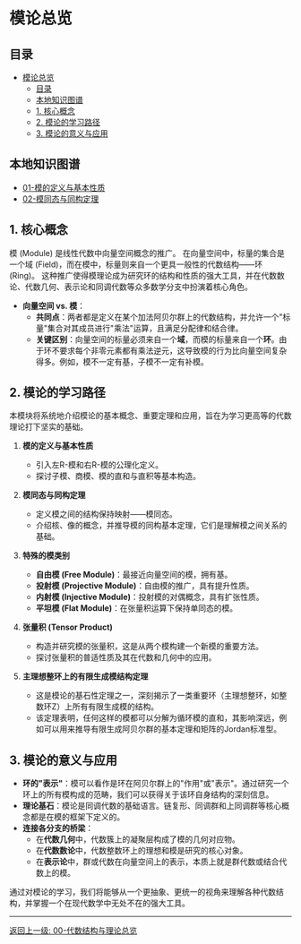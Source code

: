 # 模论总览

<!-- 本地目录区块 -->
## 目录

- [模论总览](#模论总览)
  - [目录](#目录)
  - [本地知识图谱](#本地知识图谱)
  - [1. 核心概念](#1-核心概念)
  - [2. 模论的学习路径](#2-模论的学习路径)
  - [3. 模论的意义与应用](#3-模论的意义与应用)

<!-- 本地知识图谱区块 -->
## 本地知识图谱

- [01-模的定义与基本性质](./01-模的定义与基本性质.md)
- [02-模同态与同构定理](./02-模同态与同构定理.md)

## 1. 核心概念

模 (Module) 是线性代数中向量空间概念的推广。
在向量空间中，标量的集合是一个域 (Field)，而在模中，标量则来自一个更具一般性的代数结构——环 (Ring)。
这种推广使得模理论成为研究环的结构和性质的强大工具，并在代数数论、代数几何、表示论和同调代数等众多数学分支中扮演着核心角色。

- **向量空间 vs. 模**：
  - **共同点**：两者都是定义在某个加法阿贝尔群上的代数结构，并允许一个"标量"集合对其成员进行"乘法"运算，且满足分配律和结合律。
  - **关键区别**：向量空间的标量必须来自一个**域**，而模的标量来自一个**环**。由于环不要求每个非零元素都有乘法逆元，这导致模的行为比向量空间复杂得多。例如，模不一定有基，子模不一定有补模。

## 2. 模论的学习路径

本模块将系统地介绍模论的基本概念、重要定理和应用，旨在为学习更高等的代数理论打下坚实的基础。

1. **模的定义与基本性质**
    - 引入左R-模和右R-模的公理化定义。
    - 探讨子模、商模、模的直和与直积等基本构造。

2. **模同态与同构定理**
    - 定义模之间的结构保持映射——模同态。
    - 介绍核、像的概念，并推导模的同构基本定理，它们是理解模之间关系的基础。

3. **特殊的模类别**
    - **自由模 (Free Module)**：最接近向量空间的模，拥有基。
    - **投射模 (Projective Module)**：自由模的推广，具有提升性质。
    - **内射模 (Injective Module)**：投射模的对偶概念，具有扩张性质。
    - **平坦模 (Flat Module)**：在张量积运算下保持单同态的模。

4. **张量积 (Tensor Product)**
    - 构造并研究模的张量积，这是从两个模构建一个新模的重要方法。
    - 探讨张量积的普适性质及其在代数和几何中的应用。

5. **主理想整环上的有限生成模结构定理**
    - 这是模论的基石性定理之一，深刻揭示了一类重要环（主理想整环，如整数环Z）上所有有限生成模的结构。
    - 该定理表明，任何这样的模都可以分解为循环模的直和，其影响深远，例如可以用来推导有限生成阿贝尔群的基本定理和矩阵的Jordan标准型。

## 3. 模论的意义与应用

- **环的"表示"**：模可以看作是环在阿贝尔群上的"作用"或"表示"。通过研究一个环上的所有模构成的范畴，我们可以获得关于该环自身结构的深刻信息。
- **理论基石**：模论是同调代数的基础语言。链复形、同调群和上同调群等核心概念都是在模的框架下定义的。
- **连接各分支的桥梁**：
  - 在**代数几何**中，代数簇上的凝聚层构成了模的几何对应物。
  - 在**代数数论**中，代数整数环上的理想和模是研究的核心对象。
  - 在**表示论**中，群或代数在向量空间上的表示，本质上就是群代数或结合代数上的模。

通过对模论的学习，我们将能够从一个更抽象、更统一的视角来理解各种代数结构，并掌握一个在现代数学中无处不在的强大工具。

---
[返回上一级: 00-代数结构与理论总览](../00-代数结构与理论总览.md)
